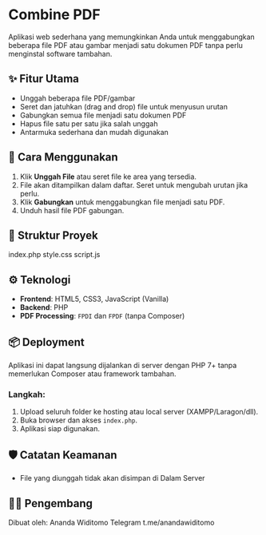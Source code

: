 # Combine PDF

Aplikasi web sederhana yang memungkinkan Anda untuk menggabungkan beberapa file PDF atau gambar menjadi satu dokumen PDF tanpa perlu menginstal software tambahan.

## ✨ Fitur Utama

- Unggah beberapa file PDF/gambar
- Seret dan jatuhkan (drag and drop) file untuk menyusun urutan
- Gabungkan semua file menjadi satu dokumen PDF
- Hapus file satu per satu jika salah unggah
- Antarmuka sederhana dan mudah digunakan

## 🚀 Cara Menggunakan

1. Klik **Unggah File** atau seret file ke area yang tersedia.
2. File akan ditampilkan dalam daftar. Seret untuk mengubah urutan jika perlu.
3. Klik **Gabungkan** untuk menggabungkan file menjadi satu PDF.
4. Unduh hasil file PDF gabungan.

## 📂 Struktur Proyek

index.php
style.css
script.js


## ⚙️ Teknologi

- **Frontend**: HTML5, CSS3, JavaScript (Vanilla)
- **Backend**: PHP
- **PDF Processing**: `FPDI` dan `FPDF` (tanpa Composer)

## 📦 Deployment

Aplikasi ini dapat langsung dijalankan di server dengan PHP 7+ tanpa memerlukan Composer atau framework tambahan.

### Langkah:

1. Upload seluruh folder ke hosting atau local server (XAMPP/Laragon/dll).
2. Buka browser dan akses `index.php`.
3. Aplikasi siap digunakan.

## 🛡️ Catatan Keamanan

- File yang diunggah tidak akan disimpan di Dalam Server

## 👨‍💻 Pengembang

Dibuat oleh: Ananda Widitomo
Telegram t.me/anandawiditomo

